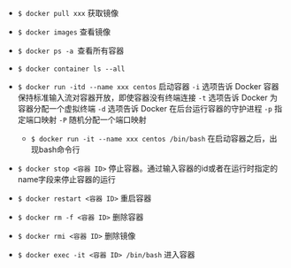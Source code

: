 

- ``$ docker pull xxx`` 获取镜像
- ``$ docker images`` 查看镜像
- ``$ docker ps -a ``查看所有容器
- ``$ docker container ls --all``

- ``$ docker run -itd --name xxx centos`` 启动容器
    ``-i`` 选项告诉 Docker 容器保持标准输入流对容器开放，即使容器没有终端连接
    ``-t`` 选项告诉 Docker 为容器分配一个虚拟终端
    ``-d`` 选项告诉 Docker 在后台运行容器的守护进程
    ``-p`` 指定端口映射
    ``-P`` 随机分配一个端口映射
  + ``$ docker run -it --name xxx centos /bin/bash`` 在启动容器之后，出现bash命令行

- ``$ docker stop <容器 ID>`` 停止容器。通过输入容器的id或者在运行时指定的name字段来停止容器的运行
- ``$ docker restart <容器 ID>`` 重启容器
- ``$ docker rm -f <容器 ID>`` 删除容器
- ``$ docker rmi <容器 ID>`` 删除镜像
- ``$ docker exec -it <容器 ID> /bin/bash`` 进入容器


